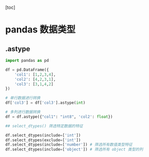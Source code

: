 [toc]

# pandas 数据类型

## .astype

```python
import pandas as pd
```

```python
df = pd.DataFrame({
    'col1': [1,2,3,4],
    'col2': [4,2,3,1],
    'col3': [3,1,4,2]
})
```

```python
# 单行数据进行转换
df['col3'] = df['col3'].astype(int)
```

```python
# 多列进行数据转换
df = df.astype({"col1": "int8", 'col2': float})
```

```python
## select_dtypes() 筛选特定数据的特征

df.select_dtypes(include=['int'])
df.select_dtypes(exclude=['int'])
df.select_dtypes(include=['number']) # 筛选所有数值类型特征
df.select_dtypes(include=['object']) # 筛选所有 object 类型的列
```
